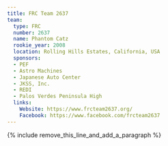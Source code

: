 ```yaml
---
title: FRC Team 2637
team:
  type: FRC
  number: 2637
  name: Phantom Catz
  rookie_year: 2008
  location: Rolling Hills Estates, California, USA
  sponsors:
  - PEF
  - Astro Machines
  - Japanese Auto Center
  - JKSS, Inc.
  - REDI
  - Palos Verdes Peninsula High
  links:
    Website: https://www.frcteam2637.org/
    Facebook: https://www.facebook.com/frcteam2637
---
```


{% include remove_this_line_and_add_a_paragraph %}